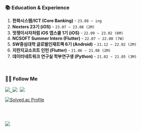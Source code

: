 <!-- # [고도현(Dohyeon Ko)](https://my.surfit.io/w/1349169334) 🙋‍♂️ -->

### 📚 Education & Experience
1. **한화시스템/ICT (Core Banking)** - `23.08 ~ ing`
2. **Nexters 23기 (iOS)** - `23.07 ~ 23.08 (2M)`
3. **멋쟁이사자처럼 iOS 앱스쿨 1기 (iOS)** - `22.09 ~ 23.02 (6M)`
4. **NCSOFT Summer Intern (Flutter)** - `22.07 ~ 22.08 (7W)`
5. **SW중심대학 글로벌인재트랙 6기 (Android)** - `21.12 ~ 22.02 (2M)`
6. **지란지교소프트 인턴 (Flutter)** - `21.06 ~ 21.08 (2M)`
7. **데이터네트워크 연구실 학부연구생 (Python)** - `21.02 ~ 21.05 (3M)`

<br>

<!-- ### 🔨 Tech Stacks

<p align='left'>
  <img src="https://img.shields.io/badge/Swift-F05138?style=flat&logo=swift&logoColor=white"/>
  <img src="https://img.shields.io/badge/SwiftUI-0D0D0D?style=flat&logo=swift&logoColor=blue"/>
  <img src="https://img.shields.io/badge/UIKit-2398F3?style=flat&logo=UIKit&logoColor=skyblue"/>
  <img src="https://img.shields.io/badge/Firebase-FFFFFF?style=flat&logo=firebase&logoColor=whiteyellow"/>
<p>
 -->

### 🙋‍♂️ Follow Me

<p>
  <a href="https://my.surfit.io/w/1349169334"><img src="https://img.shields.io/badge/Resume-gold?style=flat&logo=awesomelists&logoColor=white&link=https://my.surfit.io/w/1349169334"/>&nbsp
  <a href="https://codekodo.tistory.com"><img src="https://img.shields.io/badge/Blog-FF5722?style=flat&logo=Blogger&logoColor=white&link=https://codekodo.tistory.com"/></a>&nbsp
<!--   <a href="https://www.linkedin.com/in/dohyeonko"><img src="https://img.shields.io/badge/Linkedin-0077b5?style=flat&logo=Linkedin&logoColor=white&link=https://www.linkedin.com/in/dohyeonko/"/></a>&nbsp -->
  <a href="mailto:kodo@kakao.com"><img src="https://img.shields.io/badge/Email-d14836?style=flat&logo=Gmail&logoColor=white"/></a>&nbsp
</p>
  
[![Solved.ac Profile](http://mazassumnida.wtf/api/v2/generate_badge?boj=k906506)](https://solved.ac/profile/k906506)

<br>
<br>
  
<a href="https://hits.seeyoufarm.com"><img src="https://hits.seeyoufarm.com/api/count/incr/badge.svg?url=https%3A%2F%2Fgithub.com%2Fk906506&count_bg=%2379C83D&title_bg=%23555555&icon=&icon_color=%23E7E7E7&title=Today&edge_flat=false"/></a>

